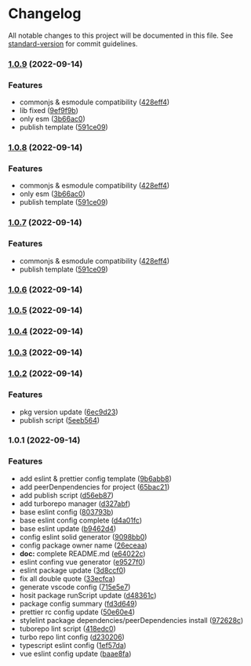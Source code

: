 # Changelog

All notable changes to this project will be documented in this file. See [standard-version](https://github.com/conventional-changelog/standard-version) for commit guidelines.

### [1.0.9](https://github.com/Tangjj1996/tj-config/compare/v1.0.3...v1.0.9) (2022-09-14)


### Features

* commonjs & esmodule compatibility ([428eff4](https://github.com/Tangjj1996/tj-config/commit/428eff4da72b32ea7e627f3d1cfc4b6f129b1946))
* lib fixed ([9ef9f9b](https://github.com/Tangjj1996/tj-config/commit/9ef9f9b658b94d0512f6774037765197e4534727))
* only esm ([3b66ac0](https://github.com/Tangjj1996/tj-config/commit/3b66ac09bfe3c1e9edf7b33797aabff42c706f54))
* publish template ([591ce09](https://github.com/Tangjj1996/tj-config/commit/591ce093695140f1d0bdd0aa262321f1f6380d09))

### [1.0.8](https://github.com/Tangjj1996/tj-config/compare/v1.0.3...v1.0.8) (2022-09-14)


### Features

* commonjs & esmodule compatibility ([428eff4](https://github.com/Tangjj1996/tj-config/commit/428eff4da72b32ea7e627f3d1cfc4b6f129b1946))
* only esm ([3b66ac0](https://github.com/Tangjj1996/tj-config/commit/3b66ac09bfe3c1e9edf7b33797aabff42c706f54))
* publish template ([591ce09](https://github.com/Tangjj1996/tj-config/commit/591ce093695140f1d0bdd0aa262321f1f6380d09))

### [1.0.7](https://github.com/Tangjj1996/tj-config/compare/v1.0.3...v1.0.7) (2022-09-14)

### Features

- commonjs & esmodule compatibility ([428eff4](https://github.com/Tangjj1996/tj-config/commit/428eff4da72b32ea7e627f3d1cfc4b6f129b1946))
- publish template ([591ce09](https://github.com/Tangjj1996/tj-config/commit/591ce093695140f1d0bdd0aa262321f1f6380d09))

### [1.0.6](https://github.com/Tangjj1996/tj-config/compare/v1.0.3...v1.0.6) (2022-09-14)

### [1.0.5](https://github.com/Tangjj1996/tj-config/compare/v1.0.3...v1.0.5) (2022-09-14)

### [1.0.4](https://github.com/Tangjj1996/tj-config/compare/v1.0.3...v1.0.4) (2022-09-14)

### [1.0.3](https://github.com/Tangjj1996/tj-config/compare/v1.0.2...v1.0.3) (2022-09-14)

### [1.0.2](https://github.com/Tangjj1996/tj-config/compare/v1.0.1...v1.0.2) (2022-09-14)

### Features

- pkg version update ([6ec9d23](https://github.com/Tangjj1996/tj-config/commit/6ec9d23c27f6d82f0ca67ec17c4319c652db8bcb))
- publish script ([5eeb564](https://github.com/Tangjj1996/tj-config/commit/5eeb564c3d127cf153e8b67385b37eef53f07b02))

### 1.0.1 (2022-09-14)

### Features

- add eslint & prettier config template ([9b6abb8](https://github.com/Tangjj1996/tj-config/commit/9b6abb8434c7fb610f0164695b9a4fab11d95b0a))
- add peerDenpendencies for project ([65bac21](https://github.com/Tangjj1996/tj-config/commit/65bac21cadd530da4a595da5b2f7d97f4d77b634))
- add publish script ([d56eb87](https://github.com/Tangjj1996/tj-config/commit/d56eb87c01d7659d65da5c04d67d797cb4a1c743))
- add turborepo manager ([d327abf](https://github.com/Tangjj1996/tj-config/commit/d327abf1c018fe5f3a7f683d141e9c008f967b98))
- base eslint config ([803793b](https://github.com/Tangjj1996/tj-config/commit/803793b6c7b7ec99cb95b27762d426045dbfe6ba))
- base eslint config complete ([d4a01fc](https://github.com/Tangjj1996/tj-config/commit/d4a01fc080f27bd97e23b2725fb589079e54225e))
- base eslint update ([b9462d4](https://github.com/Tangjj1996/tj-config/commit/b9462d442c8e6000781344c1c98fdeff29d2feea))
- config eslint solid generator ([9098bb0](https://github.com/Tangjj1996/tj-config/commit/9098bb056f814d3aad83335aac247bfc6b4fa14d))
- config package owner name ([26eceaa](https://github.com/Tangjj1996/tj-config/commit/26eceaa4cbd4b24adf7e68ff5a3aab89c4ba7312))
- **doc:** complete README.md ([e64022c](https://github.com/Tangjj1996/tj-config/commit/e64022c07c48045ab7bd798ddb24910f179a0553))
- eslint confing vue generator ([e9527f0](https://github.com/Tangjj1996/tj-config/commit/e9527f089eb304a2568e5a504093f60cd86bc4b2))
- eslint package update ([3d8ccf0](https://github.com/Tangjj1996/tj-config/commit/3d8ccf0fedebd18f7fb029a0307959df6d72fef2))
- fix all double quote ([33ecfca](https://github.com/Tangjj1996/tj-config/commit/33ecfcaf02a55b7bfee5c154d691fcdd421c9414))
- generate vscode config ([715e5e7](https://github.com/Tangjj1996/tj-config/commit/715e5e77fdd1dc8f3164655385655d26269cbfa9))
- hosit package runScript update ([d48361c](https://github.com/Tangjj1996/tj-config/commit/d48361c704faa8a8bb406fd29574cb262343ec54))
- package config summary ([fd3d649](https://github.com/Tangjj1996/tj-config/commit/fd3d649725991461000ac649b9ac33b9cc5b8be1))
- prettier rc config update ([50e60e4](https://github.com/Tangjj1996/tj-config/commit/50e60e42af0f877c2ec2e0ee9c9f7d8f819844fe))
- stylelint package dependencies/peerDependencies install ([972628c](https://github.com/Tangjj1996/tj-config/commit/972628c4d5189f0c60eae6e2b04c6168d0a81126))
- tuborepo lint script ([418edc0](https://github.com/Tangjj1996/tj-config/commit/418edc0b37687bfa11f06adeb39d5dbf70df4e0f))
- turbo repo lint config ([d230206](https://github.com/Tangjj1996/tj-config/commit/d230206facb6ded07079c59900466be549b41844))
- typescript eslint config ([1ef57da](https://github.com/Tangjj1996/tj-config/commit/1ef57da6c647c6236fd05a8bc5fb930a107f9996))
- vue eslint config update ([baae8fa](https://github.com/Tangjj1996/tj-config/commit/baae8fa6c8be13408a4b9ad80a42cb12319e6823))
